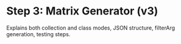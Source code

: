 # Step 3: Matrix Generator (v3)

Explains both collection and class modes, JSON structure, filterArg generation, testing steps.